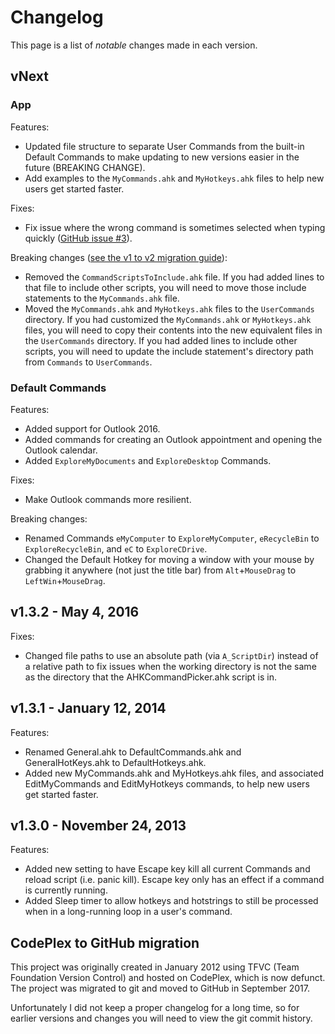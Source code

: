# Changelog

This page is a list of _notable_ changes made in each version.

## vNext

### App

Features:

- Updated file structure to separate User Commands from the built-in Default Commands to make updating to new versions easier in the future (BREAKING CHANGE).
- Add examples to the `MyCommands.ahk` and `MyHotkeys.ahk` files to help new users get started faster.

Fixes:

- Fix issue where the wrong command is sometimes selected when typing quickly ([GitHub issue #3](https://github.com/deadlydog/AHKCommandPicker/issues/3)).

Breaking changes ([see the v1 to v2 migration guide](MigrateFromV1ToV2.md)):

- Removed the `CommandScriptsToInclude.ahk` file.
  If you had added lines to that file to include other scripts, you will need to move those include statements to the `MyCommands.ahk` file.
- Moved the `MyCommands.ahk` and `MyHotkeys.ahk` files to the `UserCommands` directory.
  If you had customized the `MyCommands.ahk` or `MyHotkeys.ahk` files, you will need to copy their contents into the new equivalent files in the `UserCommands` directory.
  If you had added lines to include other scripts, you will need to update the include statement's directory path from `Commands` to `UserCommands`.

### Default Commands

Features:

- Added support for Outlook 2016.
- Added commands for creating an Outlook appointment and opening the Outlook calendar.
- Added `ExploreMyDocuments` and `ExploreDesktop` Commands.

Fixes:

- Make Outlook commands more resilient.

Breaking changes:

- Renamed Commands `eMyComputer` to `ExploreMyComputer`, `eRecycleBin` to `ExploreRecycleBin`, and `eC` to `ExploreCDrive`.
- Changed the Default Hotkey for moving a window with your mouse by grabbing it anywhere (not just the title bar) from `Alt`+`MouseDrag` to `LeftWin`+`MouseDrag`.

## v1.3.2 - May 4, 2016

Fixes:

- Changed file paths to use an absolute path (via `A_ScriptDir`) instead of a relative path to fix issues when the working directory is not the same as the directory that the AHKCommandPicker.ahk script is in.

## v1.3.1 - January 12, 2014

Features:

- Renamed General.ahk to DefaultCommands.ahk and GeneralHotKeys.ahk to DefaultHotkeys.ahk.
- Added new MyCommands.ahk and MyHotkeys.ahk files, and associated EditMyCommands and EditMyHotkeys commands, to help new users get started faster.

## v1.3.0 - November 24, 2013

Features:

- Added new setting to have Escape key kill all current Commands and reload script (i.e. panic kill).
  Escape key only has an effect if a command is currently running.
- Added Sleep timer to allow hotkeys and hotstrings to still be processed when in a long-running loop in a user's command.

## CodePlex to GitHub migration

This project was originally created in January 2012 using TFVC (Team Foundation Version Control) and hosted on CodePlex, which is now defunct.
The project was migrated to git and moved to GitHub in September 2017.

Unfortunately I did not keep a proper changelog for a long time, so for earlier versions and changes you will need to view the git commit history.
